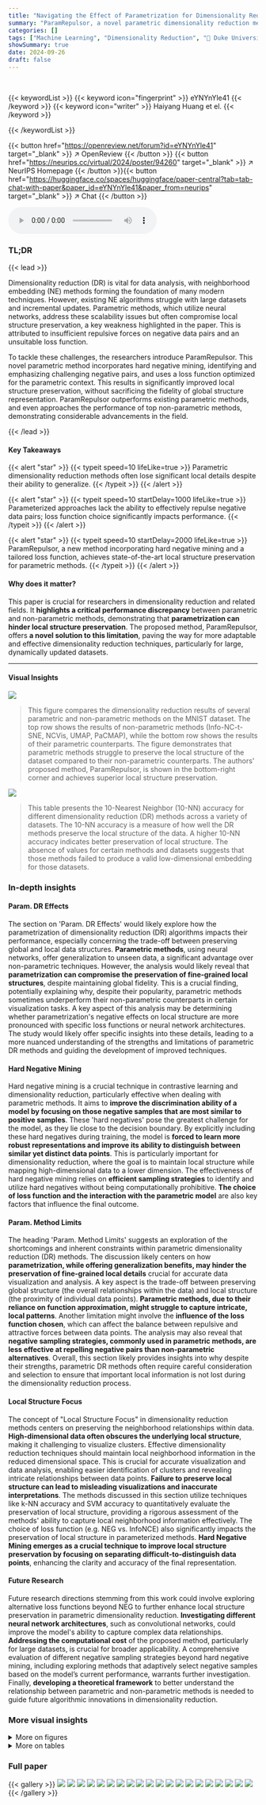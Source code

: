 ```yaml
---
title: "Navigating the Effect of Parametrization for Dimensionality Reduction"
summary: "ParamRepulsor, a novel parametric dimensionality reduction method, achieves state-of-the-art local structure preservation by mining hard negatives and using a tailored loss function."
categories: []
tags: ["Machine Learning", "Dimensionality Reduction", "🏢 Duke University",]
showSummary: true
date: 2024-09-26
draft: false
---
```


<br>

{{< keywordList >}}
{{< keyword icon="fingerprint" >}} eYNYnYle41 {{< /keyword >}}
{{< keyword icon="writer" >}} Haiyang Huang et el. {{< /keyword >}}
 
{{< /keywordList >}}

{{< button href="https://openreview.net/forum?id=eYNYnYle41" target="_blank" >}}
↗ OpenReview
{{< /button >}}
{{< button href="https://neurips.cc/virtual/2024/poster/94260" target="_blank" >}}
↗ NeurIPS Homepage
{{< /button >}}{{< button href="https://huggingface.co/spaces/huggingface/paper-central?tab=tab-chat-with-paper&paper_id=eYNYnYle41&paper_from=neurips" target="_blank" >}}
↗ Chat
{{< /button >}}



<audio controls>
    <source src="https://ai-paper-reviewer.com/eYNYnYle41/podcast.wav" type="audio/wav">
    Your browser does not support the audio element.
</audio>


### TL;DR


{{< lead >}}

Dimensionality reduction (DR) is vital for data analysis, with neighborhood embedding (NE) methods forming the foundation of many modern techniques.  However, existing NE algorithms struggle with large datasets and incremental updates.  Parametric methods, which utilize neural networks, address these scalability issues but often compromise local structure preservation, a key weakness highlighted in the paper.  This is attributed to insufficient repulsive forces on negative data pairs and an unsuitable loss function. 

To tackle these challenges, the researchers introduce ParamRepulsor. This novel parametric method incorporates hard negative mining, identifying and emphasizing challenging negative pairs, and uses a loss function optimized for the parametric context. This results in significantly improved local structure preservation, without sacrificing the fidelity of global structure representation.  ParamRepulsor outperforms existing parametric methods, and even approaches the performance of top non-parametric methods, demonstrating considerable advancements in the field.

{{< /lead >}}


#### Key Takeaways

{{< alert "star" >}}
{{< typeit speed=10 lifeLike=true >}} Parametric dimensionality reduction methods often lose significant local details despite their ability to generalize. {{< /typeit >}}
{{< /alert >}}

{{< alert "star" >}}
{{< typeit speed=10 startDelay=1000 lifeLike=true >}} Parameterized approaches lack the ability to effectively repulse negative data pairs; loss function choice significantly impacts performance. {{< /typeit >}}
{{< /alert >}}

{{< alert "star" >}}
{{< typeit speed=10 startDelay=2000 lifeLike=true >}} ParamRepulsor, a new method incorporating hard negative mining and a tailored loss function, achieves state-of-the-art local structure preservation for parametric methods. {{< /typeit >}}
{{< /alert >}}

#### Why does it matter?
This paper is crucial for researchers in dimensionality reduction and related fields.  It **highlights a critical performance discrepancy** between parametric and non-parametric methods, demonstrating that **parametrization can hinder local structure preservation**.  The proposed method, ParamRepulsor, offers **a novel solution to this limitation**, paving the way for more adaptable and effective dimensionality reduction techniques, particularly for large, dynamically updated datasets.

------
#### Visual Insights



![](https://ai-paper-reviewer.com/eYNYnYle41/figures_1_1.jpg)

> This figure compares the dimensionality reduction results of several parametric and non-parametric methods on the MNIST dataset.  The top row shows the results of non-parametric methods (Info-NC-t-SNE, NCVis, UMAP, PaCMAP), while the bottom row shows the results of their parametric counterparts. The figure demonstrates that parametric methods struggle to preserve the local structure of the dataset compared to their non-parametric counterparts. The authors' proposed method, ParamRepulsor, is shown in the bottom-right corner and achieves superior local structure preservation.





![](https://ai-paper-reviewer.com/eYNYnYle41/tables_8_1.jpg)

> This table presents the 10-Nearest Neighbor (10-NN) accuracy for different dimensionality reduction (DR) methods across a variety of datasets. The 10-NN accuracy is a measure of how well the DR methods preserve the local structure of the data. A higher 10-NN accuracy indicates better preservation of local structure. The absence of values for certain methods and datasets suggests that those methods failed to produce a valid low-dimensional embedding for those datasets.





### In-depth insights


#### Param. DR Effects
The section on 'Param. DR Effects' would likely explore how the parametrization of dimensionality reduction (DR) algorithms impacts their performance, especially concerning the trade-off between preserving global and local data structures.  **Parametric methods**, using neural networks, offer generalization to unseen data, a significant advantage over non-parametric techniques. However, the analysis would likely reveal that **parametrization can compromise the preservation of fine-grained local structures**, despite maintaining global fidelity. This is a crucial finding, potentially explaining why, despite their popularity, parametric methods sometimes underperform their non-parametric counterparts in certain visualization tasks. A key aspect of this analysis may be determining whether parametrization's negative effects on local structure are more pronounced with specific loss functions or neural network architectures. The study would likely offer specific insights into these details, leading to a more nuanced understanding of the strengths and limitations of parametric DR methods and guiding the development of improved techniques.

#### Hard Negative Mining
Hard negative mining is a crucial technique in contrastive learning and dimensionality reduction, particularly effective when dealing with parametric methods.  It aims to **improve the discrimination ability of a model by focusing on those negative samples that are most similar to positive samples**. These 'hard negatives' pose the greatest challenge for the model, as they lie close to the decision boundary. By explicitly including these hard negatives during training, the model is **forced to learn more robust representations and improve its ability to distinguish between similar yet distinct data points**.  This is particularly important for dimensionality reduction, where the goal is to maintain local structure while mapping high-dimensional data to a lower dimension. The effectiveness of hard negative mining relies on **efficient sampling strategies** to identify and utilize hard negatives without being computationally prohibitive. **The choice of loss function and the interaction with the parametric model** are also key factors that influence the final outcome.

#### Param. Method Limits
The heading 'Param. Method Limits' suggests an exploration of the shortcomings and inherent constraints within parametric dimensionality reduction (DR) methods.  The discussion likely centers on how **parametrization, while offering generalization benefits, may hinder the preservation of fine-grained local details** crucial for accurate data visualization and analysis.  A key aspect is the trade-off between preserving global structure (the overall relationships within the data) and local structure (the proximity of individual data points).  **Parametric methods, due to their reliance on function approximation, might struggle to capture intricate, local patterns**.  Another limitation might involve the **influence of the loss function chosen**, which can affect the balance between repulsive and attractive forces between data points. The analysis may also reveal that **negative sampling strategies, commonly used in parametric methods, are less effective at repelling negative pairs than non-parametric alternatives**. Overall, this section likely provides insights into why despite their strengths, parametric DR methods often require careful consideration and selection to ensure that important local information is not lost during the dimensionality reduction process.

#### Local Structure Focus
The concept of "Local Structure Focus" in dimensionality reduction methods centers on preserving the neighborhood relationships within data.  **High-dimensional data often obscures the underlying local structure**, making it challenging to visualize clusters. Effective dimensionality reduction techniques should maintain local neighborhood information in the reduced dimensional space.  This is crucial for accurate visualization and data analysis, enabling easier identification of clusters and revealing intricate relationships between data points.  **Failure to preserve local structure can lead to misleading visualizations and inaccurate interpretations**.  The methods discussed in this section utilize techniques like k-NN accuracy and SVM accuracy to quantitatively evaluate the preservation of local structure, providing a rigorous assessment of the methods' ability to capture local neighborhood information effectively. The choice of loss function (e.g. NEG vs. InfoNCE) also significantly impacts the preservation of local structure in parameterized methods.  **Hard Negative Mining emerges as a crucial technique to improve local structure preservation by focusing on separating difficult-to-distinguish data points**, enhancing the clarity and accuracy of the final representation.

#### Future Research
Future research directions stemming from this work could involve exploring alternative loss functions beyond NEG to further enhance local structure preservation in parametric dimensionality reduction.  **Investigating different neural network architectures**, such as convolutional networks, could improve the model's ability to capture complex data relationships.  **Addressing the computational cost** of the proposed method, particularly for large datasets, is crucial for broader applicability.  A comprehensive evaluation of different negative sampling strategies beyond hard negative mining, including exploring methods that adaptively select negative samples based on the model’s current performance, warrants further investigation.  Finally, **developing a theoretical framework** to better understand the relationship between parametric and non-parametric methods is needed to guide future algorithmic innovations in dimensionality reduction.


### More visual insights

<details>
<summary>More on figures
</summary>


![](https://ai-paper-reviewer.com/eYNYnYle41/figures_4_1.jpg)

> This figure shows the results of dimensionality reduction on the MNIST dataset using various methods.  It compares parametric methods (with varying numbers of hidden layers in a neural network) against a non-parametric method.  The SVM accuracy (a measure of local structure preservation) is provided for each embedding. The visualization highlights how parametric methods struggle to preserve the distinct separation of clusters compared to the non-parametric approach, particularly with fewer hidden layers.


![](https://ai-paper-reviewer.com/eYNYnYle41/figures_4_2.jpg)

> This figure compares the performance of various dimensionality reduction methods on the MNIST dataset. The top row shows the results of non-parametric methods, while the bottom row shows the results of parametric methods. The figure demonstrates that parametric methods fail to preserve the local structure of the dataset as well as non-parametric methods. The authors' proposed method, ParamRepulsor, addresses this issue and achieves state-of-the-art performance in local structure preservation.


![](https://ai-paper-reviewer.com/eYNYnYle41/figures_6_1.jpg)

> This figure shows the impact of applying Hard Negative Mining (HNM) to the ParamRepulsor algorithm. The MNIST dataset is used.  Different plots show the resulting embeddings with varying coefficients applied to the repulsive force of mid-near pairs, which are considered hard negatives.  The circles highlight how clusters are separated better when the coefficient increases, indicating improved local structure preservation while still maintaining the general global structure.


![](https://ai-paper-reviewer.com/eYNYnYle41/figures_13_1.jpg)

> This figure shows an experiment on the MNIST dataset to test the effect of increasing the number of hidden layers in the neural network projector for three different dimensionality reduction methods (Info-NC-t-SNE, UMAP, and PaCMAP).  The results indicate that increasing the number of layers beyond three provides minimal improvement in local structure preservation, while the global structure remains largely unaffected.


![](https://ai-paper-reviewer.com/eYNYnYle41/figures_14_1.jpg)

> This figure compares the performance of different dimensionality reduction (DR) methods on the MNIST dataset.  The top row shows the results of several non-parametric methods, while the bottom row shows the results of their parametric counterparts. The results show that the parametric methods fail to preserve the local structure of the data, meaning they struggle to accurately represent the relationships between nearby data points.  In contrast, the authors' new method, ParamRepulsor, is shown to significantly improve the preservation of local structure in parametric DR methods, suggesting that their improvements address a significant weakness in existing methods. Hard Negative Mining is highlighted as a key component of their improved approach.


![](https://ai-paper-reviewer.com/eYNYnYle41/figures_15_1.jpg)

> This figure compares the performance of various dimensionality reduction methods on the MNIST dataset. The top row shows the results of non-parametric methods, which preserve local structure well.  The bottom row displays the results of parametric methods, which fail to preserve the local structure, showing blurred cluster boundaries.  The authors' proposed method, ParamRepulsor, is shown to significantly improve local structure preservation compared to other parametric approaches, effectively resolving this shortcoming through a technique called Hard Negative Mining.


![](https://ai-paper-reviewer.com/eYNYnYle41/figures_16_1.jpg)

> This figure compares the performance of several dimensionality reduction (DR) methods on the MNIST dataset. The top row shows the results of non-parametric methods, while the bottom row shows the results of parametric methods. The figure demonstrates that parametric methods fail to preserve the local structure of the dataset as well as non-parametric methods. The authors introduce a new parametric method called ParamRepulsor that addresses this issue by incorporating Hard Negative Mining.


![](https://ai-paper-reviewer.com/eYNYnYle41/figures_17_1.jpg)

> This figure compares the performance of parametric and non-parametric dimensionality reduction methods on the MNIST dataset. The top row shows the results of several non-parametric methods, while the bottom row shows the results of their parametric counterparts.  It demonstrates that parametric methods struggle to preserve the local structure of the data compared to non-parametric methods. The authors' proposed method, ParamRepulsor, significantly improves the local structure preservation in parametric methods.


![](https://ai-paper-reviewer.com/eYNYnYle41/figures_18_1.jpg)

> This figure compares the performance of parametric and non-parametric dimensionality reduction methods on the MNIST dataset.  The top row shows the results of several well-known non-parametric methods (Info-NC-t-SNE, NCVis, UMAP, PaCMAP), while the bottom row shows the results of their parametric counterparts.  The visualization clearly demonstrates that the parametric methods fail to preserve the local structure of the data (the distinct clusters of handwritten digits are blurred together), whereas the non-parametric methods maintain better local structure preservation.  The authors' proposed method, ParamRepulsor, is shown in the bottom-right, successfully addressing the local structure preservation issue present in other parametric methods.


![](https://ai-paper-reviewer.com/eYNYnYle41/figures_19_1.jpg)

> This figure compares the performance of various dimensionality reduction methods on the MNIST dataset. The top row shows non-parametric methods, while the bottom row shows parametric methods.  The results demonstrate that parametric methods fail to preserve the local structure of the data as well as the non-parametric methods.  ParamRepulsor, a new method developed by the authors, is shown to significantly improve local structure preservation in parametric dimensionality reduction methods.


![](https://ai-paper-reviewer.com/eYNYnYle41/figures_20_1.jpg)

> This figure compares the performance of several dimensionality reduction methods on the MNIST dataset. The top row shows the results of non-parametric methods (t-SNE, NCVis, UMAP, PaCMAP), while the bottom row shows the results of their parametric counterparts.  The results demonstrate that parametric methods struggle to preserve the local structure of the data, while the proposed method (ParamRepulsor) improves this significantly by incorporating Hard Negative Mining.


![](https://ai-paper-reviewer.com/eYNYnYle41/figures_21_1.jpg)

> This figure compares the performance of various dimensionality reduction methods on the MNIST dataset.  The top row shows results from non-parametric methods (t-SNE, NCVis, UMAP, PaCMAP), demonstrating good preservation of local data structure. The bottom row shows results from parametric versions of the same algorithms, revealing a significant loss of local structure.  The last column displays the results of the authors' proposed method, ParamRepulsor, which shows improved local structure preservation compared to other parametric approaches.


![](https://ai-paper-reviewer.com/eYNYnYle41/figures_22_1.jpg)

> This figure compares the dimensionality reduction results of several parametric and non-parametric methods on the MNIST dataset. It shows that non-parametric methods (top row) preserve local data structure better than parametric methods (bottom row). The authors' proposed method, ParamRepulsor, significantly improves the local structure preservation of the parametric approach. 


![](https://ai-paper-reviewer.com/eYNYnYle41/figures_23_1.jpg)

> This figure compares dimensionality reduction results on the MNIST dataset using various parametric and non-parametric methods. The top row shows the results of non-parametric methods, which effectively preserve local structure, while the bottom row shows the results of parametric methods, which fail to preserve local structure.  The authors' proposed method, ParamRepulsor, is shown in the bottom right and addresses the shortcomings of other parametric methods by preserving both global and local structure.


![](https://ai-paper-reviewer.com/eYNYnYle41/figures_24_1.jpg)

> This figure compares the performance of various dimensionality reduction methods on the MNIST dataset. The top row shows the results of non-parametric methods, while the bottom row shows the results of parametric methods. The figure demonstrates that parametric methods struggle to preserve the local structure of the data, while non-parametric methods are much better at preserving this structure. The authors' new method, ParamRepulsor, is shown to significantly improve the performance of parametric methods in preserving local structure.


![](https://ai-paper-reviewer.com/eYNYnYle41/figures_25_1.jpg)

> This figure compares the performance of different dimensionality reduction methods on the MNIST dataset.  The top row shows the results of several non-parametric methods, demonstrating good preservation of local data structure (clusters). The bottom row shows the results of their parametric counterparts, revealing a significant loss of local structure, resulting in blurry clusters.  The final column showcases the results of the authors' proposed method, ParamRepulsor, which successfully recovers the local structure while maintaining global structure, outperforming other parametric methods.  Hard Negative Mining is highlighted as the key improvement.


![](https://ai-paper-reviewer.com/eYNYnYle41/figures_26_1.jpg)

> This figure compares the performance of parametric and non-parametric dimensionality reduction methods on the MNIST dataset.  The top row shows the results of several established non-parametric methods, while the bottom row displays the results of their parametric counterparts.  The visualization clearly demonstrates that parametric methods struggle to preserve the local structure of the data compared to their non-parametric equivalents. The authors' proposed method, ParamRepulsor, is shown to significantly improve local structure preservation within the parametric methods.


![](https://ai-paper-reviewer.com/eYNYnYle41/figures_27_1.jpg)

> This figure compares the performance of various dimensionality reduction methods on the MNIST dataset.  The top row shows the results of non-parametric methods (t-SNE, NCVis, UMAP, PaCMAP), which preserve local structure well. The bottom row shows the results of their parametric counterparts, which fail to preserve local structure.  ParamRepulsor, a new method introduced in the paper, is shown to address the shortcomings of parametric methods and achieve results closer to the non-parametric methods.


![](https://ai-paper-reviewer.com/eYNYnYle41/figures_28_1.jpg)

> This figure compares the performance of various dimensionality reduction (DR) methods on the MNIST dataset.  The top row shows the results of non-parametric methods (t-SNE, NCVis, UMAP, PaCMAP), demonstrating good preservation of local data structure. The bottom row shows the results of their parametric counterparts, which fail to maintain local structure as effectively.  The figure highlights that the authors' new method, ParamRepulsor, significantly improves local structure preservation in the parametric setting.


![](https://ai-paper-reviewer.com/eYNYnYle41/figures_30_1.jpg)

> This figure compares the performance of various dimensionality reduction methods on the MNIST dataset. The top row shows the results of non-parametric methods, while the bottom row shows the results of parametric methods.  The figure demonstrates that parametric methods, which are generally preferred for their ability to generalize to unseen data, fail to preserve the local structure of the data as well as non-parametric methods. The authors' proposed method, ParamRepulsor, is shown to significantly improve upon the performance of existing parametric methods.


![](https://ai-paper-reviewer.com/eYNYnYle41/figures_33_1.jpg)

> This figure compares the performance of various dimensionality reduction (DR) methods on the MNIST dataset.  The top row shows the results of non-parametric methods (t-SNE, NCVis, UMAP, PaCMAP), which are known to preserve local structure well. The bottom row shows the results of parametric versions of the same methods. The parametric methods fail to maintain the clear separation and local structure present in the non-parametric versions, demonstrating a key weakness of parametric approaches. The final column showcases the results of ParamRepulsor, the authors' proposed method. ParamRepulsor successfully recovers the local structure, achieving results comparable to the non-parametric techniques.


![](https://ai-paper-reviewer.com/eYNYnYle41/figures_34_1.jpg)

> This figure compares the performance of various dimensionality reduction methods on the MNIST dataset.  The top row shows non-parametric methods, which preserve local structure well. The bottom row shows parametric methods, which fail to preserve local structure as effectively. The authors' proposed method, ParamRepulsor, is shown in the bottom right and significantly improves local structure preservation compared to other parametric methods.


</details>




<details>
<summary>More on tables
</summary>


![](https://ai-paper-reviewer.com/eYNYnYle41/tables_34_1.jpg)
> This table presents the 10-Nearest Neighbor accuracy for various dimensionality reduction (DR) methods across multiple datasets.  The 10-NN accuracy is a measure of a DR algorithm's ability to preserve local structure in the data.  Higher accuracy indicates better preservation of local structure. The absence of values indicates that the particular DR method failed to produce a valid low-dimensional embedding for that dataset.

![](https://ai-paper-reviewer.com/eYNYnYle41/tables_35_1.jpg)
> This table presents the ratio of 30-nearest neighbors preserved in the low-dimensional embedding compared to the high-dimensional space for various dimensionality reduction (DR) methods.  A higher ratio indicates better preservation of local neighborhood structure. The methods compared include both parametric and non-parametric versions of several algorithms on a variety of datasets, showing the impact of parametrization on local structure preservation.

![](https://ai-paper-reviewer.com/eYNYnYle41/tables_35_2.jpg)
> This table presents the 10-Nearest Neighbor accuracy for various dimensionality reduction methods across a range of datasets.  The 10-NN accuracy is a measure of how well the methods preserve local structure in the low-dimensional embedding. Higher values indicate better preservation of local structure. The absence of values indicates that the method failed to produce a valid embedding for that particular dataset.

![](https://ai-paper-reviewer.com/eYNYnYle41/tables_35_3.jpg)
> This table presents the SVM accuracy achieved by various dimensionality reduction methods on 14 different datasets.  The SVM accuracy serves as a metric for evaluating the methods' ability to preserve local structure in the low-dimensional embeddings. A higher accuracy indicates better preservation of local structure. The absence of values suggests that the corresponding method failed to generate a valid embedding for that specific dataset.

</details>




### Full paper

{{< gallery >}}
<img src="https://ai-paper-reviewer.com/eYNYnYle41/1.png" class="grid-w50 md:grid-w33 xl:grid-w25" />
<img src="https://ai-paper-reviewer.com/eYNYnYle41/2.png" class="grid-w50 md:grid-w33 xl:grid-w25" />
<img src="https://ai-paper-reviewer.com/eYNYnYle41/3.png" class="grid-w50 md:grid-w33 xl:grid-w25" />
<img src="https://ai-paper-reviewer.com/eYNYnYle41/4.png" class="grid-w50 md:grid-w33 xl:grid-w25" />
<img src="https://ai-paper-reviewer.com/eYNYnYle41/5.png" class="grid-w50 md:grid-w33 xl:grid-w25" />
<img src="https://ai-paper-reviewer.com/eYNYnYle41/6.png" class="grid-w50 md:grid-w33 xl:grid-w25" />
<img src="https://ai-paper-reviewer.com/eYNYnYle41/7.png" class="grid-w50 md:grid-w33 xl:grid-w25" />
<img src="https://ai-paper-reviewer.com/eYNYnYle41/8.png" class="grid-w50 md:grid-w33 xl:grid-w25" />
<img src="https://ai-paper-reviewer.com/eYNYnYle41/9.png" class="grid-w50 md:grid-w33 xl:grid-w25" />
<img src="https://ai-paper-reviewer.com/eYNYnYle41/10.png" class="grid-w50 md:grid-w33 xl:grid-w25" />
<img src="https://ai-paper-reviewer.com/eYNYnYle41/11.png" class="grid-w50 md:grid-w33 xl:grid-w25" />
<img src="https://ai-paper-reviewer.com/eYNYnYle41/12.png" class="grid-w50 md:grid-w33 xl:grid-w25" />
<img src="https://ai-paper-reviewer.com/eYNYnYle41/13.png" class="grid-w50 md:grid-w33 xl:grid-w25" />
<img src="https://ai-paper-reviewer.com/eYNYnYle41/14.png" class="grid-w50 md:grid-w33 xl:grid-w25" />
<img src="https://ai-paper-reviewer.com/eYNYnYle41/15.png" class="grid-w50 md:grid-w33 xl:grid-w25" />
<img src="https://ai-paper-reviewer.com/eYNYnYle41/16.png" class="grid-w50 md:grid-w33 xl:grid-w25" />
<img src="https://ai-paper-reviewer.com/eYNYnYle41/17.png" class="grid-w50 md:grid-w33 xl:grid-w25" />
<img src="https://ai-paper-reviewer.com/eYNYnYle41/18.png" class="grid-w50 md:grid-w33 xl:grid-w25" />
<img src="https://ai-paper-reviewer.com/eYNYnYle41/19.png" class="grid-w50 md:grid-w33 xl:grid-w25" />
<img src="https://ai-paper-reviewer.com/eYNYnYle41/20.png" class="grid-w50 md:grid-w33 xl:grid-w25" />
{{< /gallery >}}